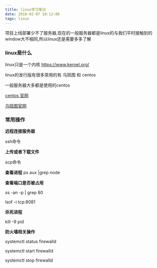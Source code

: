 ```yaml
---
title: linux学习笔记
date: 2018-02-07 10:12:06
tags: linux
---
```


项目上线部署少不了服务器,现在的一般服务器都是linux的与我们平时接触到的window大不相同,所以linux还是需要多多了解

### linux是什么
linux只是一个内核 https://www.kernel.org/

linux的发行版有很多常用的有 乌班图 和 centos

一般服务器大多都是使用的centos
<!-- more -->
[centos 官网](https://www.centos.org/)

[乌班图官网](https://www.ubuntu.com/index_kylin)

### 常用操作



**远程连接服务器**

ssh命令

**上传或者下载文件**

scp命令

**查看进程**
ps aux |grep node

**查看端口是否被占用**

ss -an -p | grep 80

lsof -i tcp:8081

**杀死进程**

kill -9 pid

**防火墙相关操作**

systemctl status firewalld

systemctl start firewalld

systemctl stop firewalld





